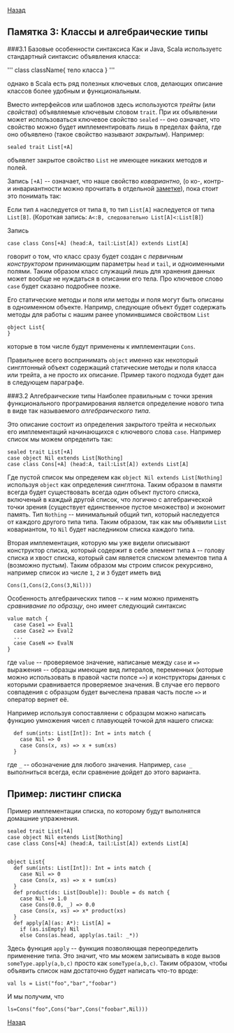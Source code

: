 [Назад](https://macs-club.github.io/ScalaLectures/index)
## Памятка 3: Классы и алгебраические типы
###3.1 Базовые особенности синтаксиса
Как и Java, Scala используетс стандартный синтаксис объявления класса:

'''
class className{
  тело класса
}
'''

однако в Scala есть ряд полезных ключевых слов, делающих описание классов более удобным и функциональным.

Вместо интерфейсов или шаблонов здесь используются _трейты_ (или _свойства_) объявляемые ключевым словом `trait`. При их объявлении может использоваться ключевое свойство `sealed` -- оно означает, что свойство можно будет имплементировать лишь в пределах файла, где оно объявлено (такое свойство называют _закрытым_). Например:

```
sealed trait List[+A]
```

объявлет закрытое свойство `List` не имеющее никаких методов и полей.

Запись `[+A]` -- означает, что наше свойство _ковариантно_, (о ко-, контр- и инвариантности можно прочитать в отдельной [заметке](https://macs-club.github.io/ScalaLectures/variance)), пока стоит это понимать так:


Если тип `A` наследуется от типа `B`, то тип `List[A]` наследуется от типа `List[B]`. (Короткая запись: `A<:B, следовательно List[A]<:List[B]`)


Запись
 
```
case class Cons[+A] (head:A, tail:List[A]) extends List[A]
```

говорит о том, что класс сразу будет создан с _первичным конструктором_ принимающим параметры `head` и `tail`, и одноименными полями. Таким образом класс служащий лишь для хранения данных может вообще не нуждаться в описании его тела. Про ключевое слово `case` будет сказано подробнее позже.

Его статические методы и поля или методы и поля могут быть описаны в одноименном объекте.
Напримр, следующие объект будет содержать методы для работы с нашим ранее упоминвшимся свойством `List`

```
object List{
}
```

которые в том числе будут применены к имплементации `Cons`.

Правильнее всего воспринимать `object` именно как некоторый синглтонный объект содержащий статические методы и поля класса или трейта, а не просто их описание. Пример такого подхода будет дан в следующем параграфе.

###3.2 Алгебраические типы
Наиболее правильным с точки зрения функционального програмирования является определение нового типа в виде так называемого _алгебраического типа_.

Это описание состоит из определения закрытого трейта и нескольих его имплементаций начинающихся с ключевого слова `case`. Например список мы можем определить так:


```
sealed trait List[+A]
case object Nil extends List[Nothing]
case class Cons[+A] (head:A, tail:List[A]) extends List[A]

```

Где пустой список мы опредеяем как `object Nil extends List[Nothing]` используя `object` как определения синглтона. Таким образом в памяти всегда будет существовать всегда один объект пустого списка, включеный в каждый другой список, что логично с алгебраической точки зрения (существует единственное пустое множество) и экономит память. Тип `Nothing` -- минимальный общий тип, который наследуется от каждого другого типа типа. Таким образом, так как мы объявили `List` ковариантом, то `Nil` будет наследником списка каждого типа.

Вторая имплементация, которую мы уже видели описывают конструктор списка, который содержит в себе элемент типа `A` -- голову списка и хвост списка, который сам является списком элементов типа `A` (возможно пустым). Таким образом мы строим список рекурсивно, например список из числе `1`, `2` и `3` будет иметь вид

```
Cons(1,Cons(2,Cons(3,Nil)))
```

Особенность алгебраических типов -- к ним можно применять _сравнивание по образцу_, оно имеет следующий синтаксис
```
value match {
  case Case1 => Eval1
  case Case2 => Eval2
  ...
  case CaseN => EvalN
}
```

где `value` -- проверяемое значение, написаные между `case` и `=>` выражения -- образцы имеющие вид литералов, переменных (которые можно использовать в правой части полсе `=>`) и конструкторы данных с которыми сравнивается проверяемое значения. В случае его первого совпадения с образцом будет вычеслена правая часть после `=>` и оператор вернет её.

Например используя сопоставляени с образцом можно написать функцию умножения чисел с плавующей точкой для нашего списка:

```
  def sum(ints: List[Int]): Int = ints match {
    case Nil => 0
    case Cons(x, xs) => x + sum(xs)
  }
```

где `_` -- обозначение для любого значения. Например, `case _` выполниться всегда, если сравнение дойдет до этого варианта.
## Пример: листинг списка
Пример имплементации списка, по которому будут выполнятся домашние упражнения.

```
sealed trait List[+A]
case object Nil extends List[Nothing]
case class Cons[+A] (head:A, tail:List[A]) extends List[A]


object List{
  def sum(ints: List[Int]): Int = ints match {
    case Nil => 0
    case Cons(x, xs) => x + sum(xs)
  }
  def product(ds: List[Double]): Double = ds match {
    case Nil => 1.0
    case Cons(0.0, _) => 0.0
    case Cons(x, xs) => x* product(xs)
  }
  def apply[A](as: A*): List[A] = 
    if (as.isEmpty) Nil
    else Cons(as.head, apply(as.tail: _*))

``` 

Здесь функция `apply` -- функция позволяющая переопределить применение типа. Это значит, что мы можем записывать в коде вызов `someType.apply(a,b,c)` просто как `someType(a,b,c)`. Таким образом, чтобы объявить список нам достаточно будет написать что-то вроде:

```
val ls = List("foo","bar","foobar")

```

И мы получим, что 


```
ls=Cons("foo",Cons("bar",Cons("foobar",Nil)))
```
[Назад](https://macs-club.github.io/ScalaLectures/index)

